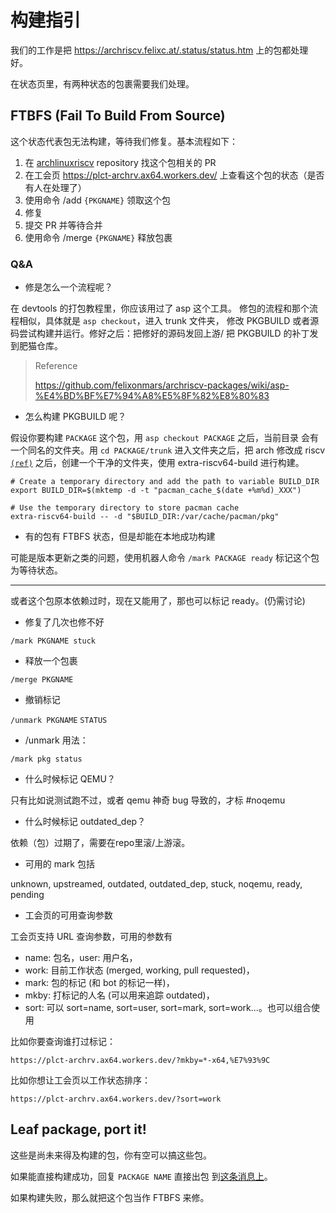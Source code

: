 # 构建指引

我们的工作是把 https://archriscv.felixc.at/.status/status.htm
上的包都处理好。

在状态页里，有两种状态的包裹需要我们处理。

## FTBFS (Fail To Build From Source)

这个状态代表包无法构建，等待我们修复。基本流程如下：

1. 在 [archlinuxriscv](https://github.com/felixonmars/archriscv-packages)
repository 找这个包相关的 PR
2. 在工会页 https://plct-archrv.ax64.workers.dev/
上查看这个包的状态（是否有人在处理了）
3. 使用命令 /add `{PKGNAME}` 领取这个包
4. 修复
5. 提交 PR 并等待合并
6. 使用命令 /merge `{PKGNAME}` 释放包裹


### Q&A

* 修是怎么一个流程呢？

在 devtools 的打包教程里，你应该用过了 asp 这个工具。
修包的流程和那个流程相似，具体就是 `asp checkout`，进入 trunk 文件夹，
修改 PKGBUILD 或者源码尝试构建并运行。修好之后：把修好的源码发回上游/
把 PKGBUILD 的补丁发到肥猫仓库。

> Reference
>
> https://github.com/felixonmars/archriscv-packages/wiki/asp-%E4%BD%BF%E7%94%A8%E5%8F%82%E8%80%83

* 怎么构建 PKGBUILD 呢？

假设你要构建 `PACKAGE` 这个包，用 `asp checkout PACKAGE` 之后，当前目录
会有一个同名的文件夹。用 `cd PACKAGE/trunk` 进入文件夹之后，把 arch 修改成
riscv [`(ref)`](../record/collection#xx-is-not-available-for-the-riscv64-architecture)
之后，创建一个干净的文件夹，使用 extra-riscv64-build 进行构建。

```console title=console
# Create a temporary directory and add the path to variable BUILD_DIR
export BUILD_DIR=$(mktemp -d -t "pacman_cache_$(date +%m%d)_XXX")

# Use the temporary directory to store pacman cache
extra-riscv64-build -- -d "$BUILD_DIR:/var/cache/pacman/pkg"
```

* 有的包有 FTBFS 状态，但是却能在本地成功构建

可能是版本更新之类的问题，使用机器人命令 `/mark PACKAGE ready`
标记这个包为等待状态。

---

或者这个包原本依赖过时，现在又能用了，那也可以标记 ready。(仍需讨论)

* 修复了几次也修不好

`/mark PKGNAME stuck`

* 释放一个包裹

`/merge PKGNAME`

* 撤销标记

`/unmark PKGNAME` `STATUS`

* /unmark 用法：

`/mark pkg status`

* 什么时候标记 QEMU？

只有比如说测试跑不过，或者 qemu 神奇 bug 导致的，才标 #noqemu

* 什么时候标记 outdated_dep？

依赖（包）过期了，需要在repo里滚/上游滚。

* 可用的 mark 包括

unknown, upstreamed, outdated, outdated_dep, stuck, noqemu, ready, pending

* 工会页的可用查询参数

工会页支持 URL 查询参数，可用的参数有

  * name: 包名，user: 用户名，
  * work: 目前工作状态 (merged, working, pull requested)，
  * mark: 包的标记 (和 bot 的标记一样)，
  * mkby: 打标记的人名 (可以用来追踪 outdated)，
  * sort: 可以 sort=name, sort=user, sort=mark, sort=work...。也可以组合使用

比如你要查询谁打过标记：

```text
https://plct-archrv.ax64.workers.dev/?mkby=*-x64,%E7%93%9C
```

比如你想让工会页以工作状态排序：

```text
https://plct-archrv.ax64.workers.dev/?sort=work
```

## Leaf package, port it!

这些是尚未来得及构建的包，你有空可以搞这些包。

如果能直接构建成功，回复 `PACKAGE NAME` 直接出包
到[这条消息上](https://t.me/c/1525629125/11840)。

如果构建失败，那么就把这个包当作 FTBFS 来修。
